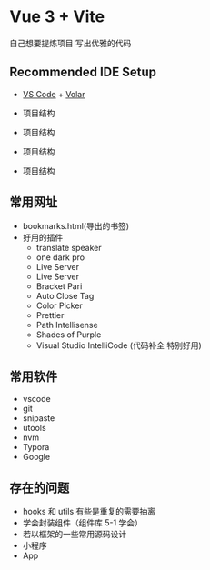 # Vue 3 + Vite

自己想要提炼项目 写出优雅的代码

## Recommended IDE Setup

- [VS Code](https://code.visualstudio.com/) + [Volar](https://marketplace.visualstudio.com/items?itemName=johnsoncodehk.volar)

- 项目结构
- 项目结构
- 项目结构
- 项目结构

## 常用网址

- bookmarks.html(导出的书签)
- 好用的插件
  - translate speaker
  - one dark pro
  - Live Server
  - Live Server
  - Bracket Pari
  - Auto Close Tag
  - Color Picker
  - Prettier
  - Path Intellisense
  - Shades of Purple
  - Visual Studio IntelliCode (代码补全 特别好用)

## 常用软件

- vscode
- git
- snipaste
- utools
- nvm
- Typora
- Google

## 存在的问题

- hooks 和 utils 有些是重复的需要抽离
- 学会封装组件（组件库 5-1 学会）
- 若以框架的一些常用源码设计
- 小程序
- App
